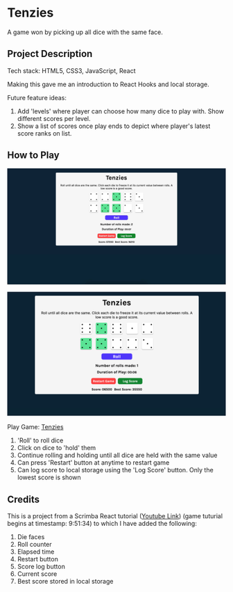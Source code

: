 # Tenzies

A game won by picking up all dice with the same face.

## Project Description

Tech stack: HTML5, CSS3, JavaScript, React <br/>

Making this gave me an introduction to React Hooks and local storage. <br/>

Future feature ideas: <br/>

1. Add 'levels' where player can choose how many dice to play with. Show different scores per level.
2. Show a list of scores once play ends to depict where player's latest score ranks on list.

## How to Play

![Game Board](/src/images/gameBoard.jpeg)

![Game Play](/src/images/gamePlay.png)

Play Game: [Tenzies](https://tenziesmodded.netlify.app)

1. 'Roll' to roll dice
2. Click on dice to 'hold' them
3. Continue rolling and holding until all dice are held with the same value
4. Can press 'Restart' button at anytime to restart game
5. Can log score to local storage using the 'Log Score' button. Only the lowest score is shown

## Credits

This is a project from a Scrimba React tutorial ([Youtube Link](https://www.youtube.com/watch?v=bMknfKXIFA8)) (game tuturial begins at timestamp: 9:51:34) to which I have added the following: <br/>

1. Die faces
2. Roll counter
3. Elapsed time
4. Restart button
5. Score log button
6. Current score
7. Best score stored in local storage
